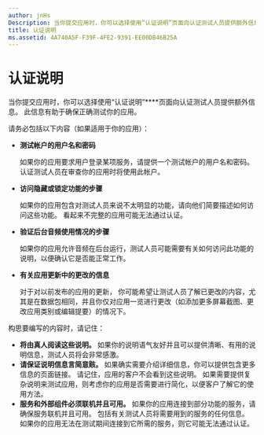 ```yaml
---
author: jnHs
Description: 当你提交应用时，你可以选择使用“认证说明”页面向认证测试人员提供额外信息。 此信息有助于确保正确测试你的应用。
title: 认证说明
ms.assetid: 4A740A5F-F39F-4FE2-9391-EE00DB46B25A
---
```


# 认证说明


当你提交应用时，你可以选择使用“认证说明”****页面向认证测试人员提供额外信息。 此信息有助于确保正确测试你的应用。

请务必包括以下内容（如果适用于你的应用）：

-   **测试帐户的用户名和密码**

    如果你的应用要求用户登录某项服务，请提供一个测试帐户的用户名和密码。 认证测试人员在审查你的应用时将使用此帐户。

-   **访问隐藏或锁定功能的步骤**

    如果你的应用包含对测试人员来说不太明显的功能，请向他们简要描述如何访问这些功能。 看起来不完整的应用可能无法通过认证。

-   **验证后台音频使用情况的步骤**

    如果你的应用允许音频在后台运行，测试人员可能需要有关如何访问此功能的说明，以便确认它是否能正常工作。

-   **有关应用更新中的更改的信息**

    对于对以前发布的应用的更新， 你可能希望让测试人员了解已更改的内容，尤其是在数据包相同，并且你仅对应用一览进行更改（如添加更多屏幕截图、更改应用类别或编辑提要）的情况下。

构思要编写的内容时，请记住：

-   **将由真人阅读这些说明。** 如果你的说明语气友好并且可以提供清晰、有用的说明信息，测试人员将会非常感激。
-   **请保证说明信息言简意赅。** 如果确实需要介绍详细信息，你可以提供包含更多信息的页面链接。 请记住，应用的客户不会看到这些说明。 如果需要提供复杂说明来测试应用，则考虑你的应用是否需要进行简化，以便客户了解它的使用方法。
-   **服务和外部组件必须联机并且可用。** 如果你的应用连接到部分功能的服务，请确保服务联机并且可用。 包括有关测试人员将需要用到的服务的任何信息。 如果你的应用无法在测试期间连接到它所需的服务，则它可能无法通过认证。

 

 






<!--HONumber=May16_HO2-->


